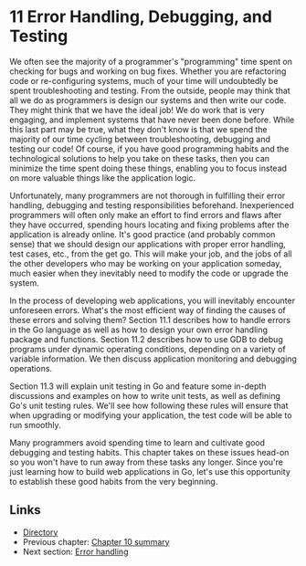 # 11 Error Handling, Debugging, and Testing

We often see the majority of a programmer's "programming" time spent on checking for bugs and working on bug fixes. Whether you are refactoring code or re-configuring systems, much of your time will undoubtedly be spent troubleshooting and testing. From the outside, people may think that all we do as programmers is design our systems and then write our code. They might think that we have the ideal job! We do work that is very engaging, and implement systems that have never been done before. While this last part may be true, what they don't know is that we spend the majority of our time cycling between troubleshooting, debugging and testing our code! Of course, if you have good programming habits and the technological solutions to help you take on these tasks, then you can minimize the time spent doing these things, enabling you to focus instead on more valuable things like the application logic. 

Unfortunately, many programmers are not thorough in fulfilling their error handling, debugging and testing responsibilities beforehand.  Inexperienced programmers will often only make an effort to find errors and flaws after they have occurred, spending hours locating and fixing problems after the application is already online. It's good practice (and probably common sense) that we should design our applications with proper error handling, test cases, etc., from the get go. This will make your job, and the jobs of all the other developers who may be working on your application someday, much easier when they inevitably need to modify the code or upgrade the system.   

In the process of developing web applications, you will inevitably encounter unforeseen errors. What's the most efficient way of finding the causes of these errors and solving them? Section 11.1 describes how to handle errors in the Go language as well as how to design your own error handling package and functions. Section 11.2 describes how to use GDB to debug programs under dynamic operating conditions, depending on a variety of variable information. We then discuss application monitoring and debugging operations. 

Section 11.3 will explain unit testing in Go and feature some in-depth discussions and examples on how to write unit tests, as well as defining Go's unit testing rules. We'll see how following these rules will ensure that when upgrading or modifying your application, the test code will be able to run smoothly.

Many programmers avoid spending time to learn and cultivate good debugging and testing habits. This chapter takes on these issues head-on so you won't have to run away from these tasks any longer. Since you're just learning how to build web applications in Go, let's use this opportunity to establish these good habits from the very beginning.    

## Links

- [Directory](build-web-application-with-golang-en.md)
- Previous chapter: [Chapter 10 summary](10.4.md)
- Next section: [Error handling](11.1.md)
